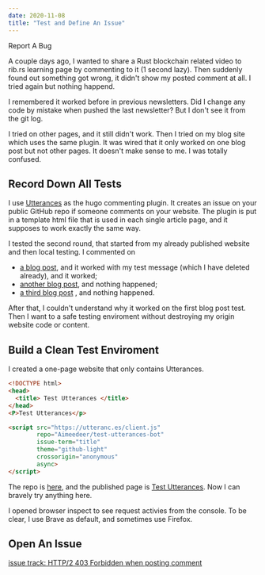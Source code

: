 ```yaml
---
date: 2020-11-08
title: "Test and Define An Issue"
---
```


Report A Bug

A couple days ago, I wanted to share a Rust blockchain related video 
to rib.rs learning page by commenting to it (1 second lazy).
Then suddenly found out something got wrong,
it didn't show my posted comment at all.
I tried again but nothing happend.

I remembered it worked before in previous newsletters.
Did I change any code by mistake when pushed the last newsletter?
But I don't see it from the git log.

I tried on other pages, and it still didn't work.
Then I tried on my blog site which uses the same plugin.
It was wired that it only worked on one blog post but
not other pages.
It doesn't make sense to me. I was totally confused.


## Record Down All Tests

I use [Utterances](https://github.com/utterance/utterances)
as the hugo commenting plugin.
It creates an issue on your public GitHub repo if
someone comments on your website.
The plugin is put in a template html file that is used 
in each single article page,
and it supposes to work exactly the same way.

I tested the second round,
that started from my already published website
and then local testing. I commented on
- [a blog post](https://impl.dev/posts/write-readable-rust-code/), and it worked with my test message
  (which I have deleted already), and it worked;
- [another blog post](https://impl.dev/posts/2020-05-10-notes-on-rules-of-thumb/), and nothing happened;
- [a third blog post](https://impl.dev/reports/2020-09-27/) , and
  nothing happened.

After that, I couldn't understand why it worked on the first blog post
test. Then I want to a safe testing enviroment without
destroying my origin website code or content.

## Build a Clean Test Enviroment

I created a one-page website that only contains Utterances.

```html
<!DOCTYPE html>
<head>
  <title> Test Utterances </title>
</head>
<P>Test Utterances</p>

<script src="https://utteranc.es/client.js"
        repo="Aimeedeer/test-utterances-bot"
        issue-term="title"
        theme="github-light"
        crossorigin="anonymous"
        async>
</script>
```




The repo is [here](https://github.com/Aimeedeer/test-utterances-bot),
and the published page is
[Test Utterances](https://aimeedeer.github.io/test-utterances-bot/).
Now I can bravely try anything here.

I opened browser inspect to see request activies from the console.
To be clear, I use Brave as default, and sometimes use Firefox.	





## Open An Issue

[issue track: HTTP/2 403 Forbidden when posting comment](https://github.com/utterance/utterances/issues/418)
